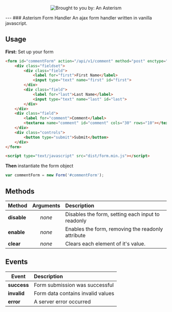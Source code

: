<p align="center">
  <img src="https://www.anasterism.com/images/asterism-wbg.png" alt="Brought to you by: An Asterism">
</p>
---
### Asterism Form Handler
An ajax form handler written in vanilla javascript.

## Usage
**First:** Set up your form

```html
<form id="commentForm" action="/api/v1/comment" method="post" enctype="multipart/form-data">
    <div class="fieldset">
        <div class="field">
            <label for="first">First Name</label>
            <input type="text" name="first" id="first">
        </div>
        <div class="field">
            <label for="last">Last Name</label>
            <input type="text" name="last" id="last">
        </div>
    </div>
    <div class="field">
        <label for="comment">Comment</label>
        <textarea name="comment" id="comment" cols="30" rows="10"></textarea>
    </div>
    <div class="controls">
        <button type="submit">Submit</button>
    </div>
</form>

<script type="text/javascript" src="dist/form.min.js"></script>
```

**Then** instantiate the form object

```javascript
var commentForm = new Form('#commentForm');
```

## Methods

| Method      | Arguments | Description                                       |
|-------------|:---------:|:--------------------------------------------------|
| **disable** | *none*    | Disables the form, setting each input to readonly |
| **enable**  | *none*    | Enables the form, removing the readonly attribute |
| **clear**   | *none*    | Clears each element of it's value.                |

## Events

| Event       | Description                       |
|-------------|:----------------------------------|
| **success** | Form submission was successful    |
| **invalid** | Form data contains invalid values |
| **error**   | A server error occurred           |
